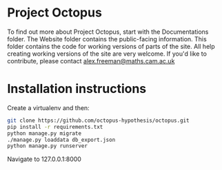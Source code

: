 # Project Octopus

To find out more about Project Octopus, start with the Documentations folder. The Website folder contains the public-facing information. This folder contains the code for working versions of parts of the site. All help creating working versions of the site are very welcome. If you'd like to contribute, please contact alex.freeman@maths.cam.ac.uk


# Installation instructions

Create a virtualenv and then:


```bash
git clone https://github.com/octopus-hypothesis/octopus.git
pip install -r requirements.txt
python manage.py migrate
./manage.py loaddata db_export.json
python manage.py runserver
```

Navigate to 127.0.0.1:8000
